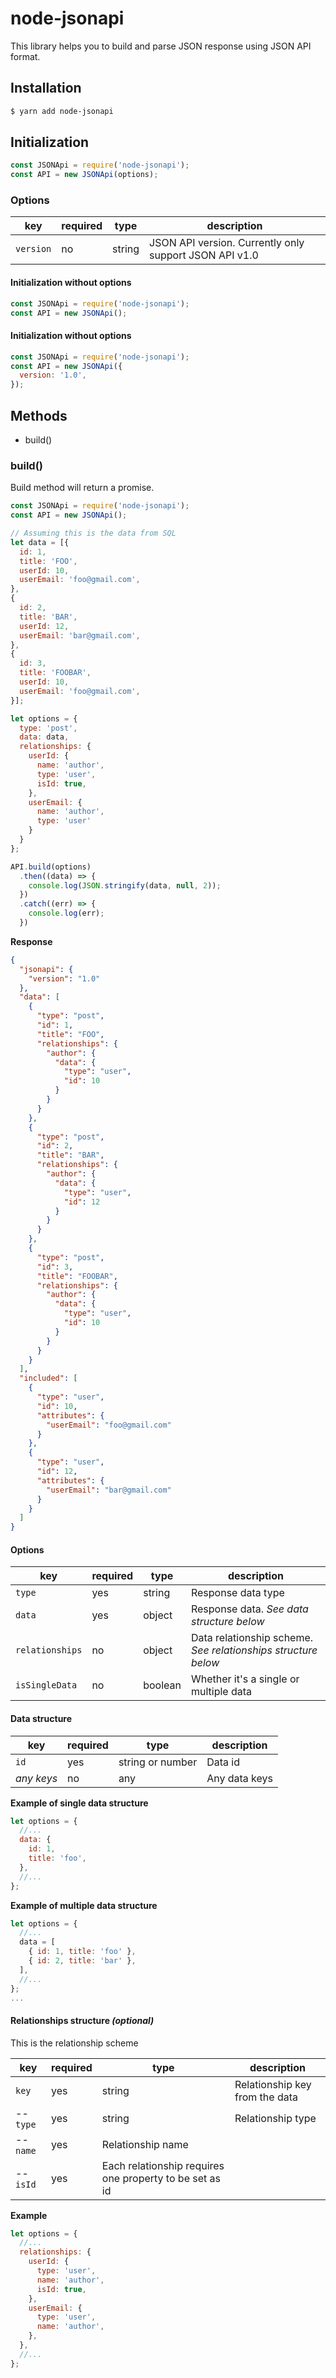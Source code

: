 # node-jsonapi

This library helps you to build and parse JSON response using JSON API format.

## Installation
``` sh
$ yarn add node-jsonapi
```

## Initialization
``` js
const JSONApi = require('node-jsonapi');
const API = new JSONApi(options);
```

### Options
|key|required|type|description
|---|---|---|---
|`version`|no|string|JSON API version. Currently only support JSON API v1.0

#### Initialization without options
``` js
const JSONApi = require('node-jsonapi');
const API = new JSONApi();
```

#### Initialization without options
``` js
const JSONApi = require('node-jsonapi');
const API = new JSONApi({
  version: '1.0',
});
```

## Methods
- build()

### build()
Build method will return a promise.
``` js
const JSONApi = require('node-jsonapi');
const API = new JSONApi();

// Assuming this is the data from SQL 
let data = [{
  id: 1,
  title: 'FOO',
  userId: 10,
  userEmail: 'foo@gmail.com',
},
{
  id: 2,
  title: 'BAR',
  userId: 12,
  userEmail: 'bar@gmail.com',
},
{
  id: 3,
  title: 'FOOBAR',
  userId: 10,
  userEmail: 'foo@gmail.com',
}];

let options = {
  type: 'post',
  data: data,
  relationships: {
    userId: {
      name: 'author',
      type: 'user',
      isId: true,
    },
    userEmail: {
      name: 'author',
      type: 'user'
    }
  }
};

API.build(options)
  .then((data) => {
    console.log(JSON.stringify(data, null, 2));
  })
  .catch((err) => {
    console.log(err);
  })
```

**Response**
``` json
{
  "jsonapi": {
    "version": "1.0"
  },
  "data": [
    {
      "type": "post",
      "id": 1,
      "title": "FOO",
      "relationships": {
        "author": {
          "data": {
            "type": "user",
            "id": 10
          }
        }
      }
    },
    {
      "type": "post",
      "id": 2,
      "title": "BAR",
      "relationships": {
        "author": {
          "data": {
            "type": "user",
            "id": 12
          }
        }
      }
    },
    {
      "type": "post",
      "id": 3,
      "title": "FOOBAR",
      "relationships": {
        "author": {
          "data": {
            "type": "user",
            "id": 10
          }
        }
      }
    }
  ],
  "included": [
    {
      "type": "user",
      "id": 10,
      "attributes": {
        "userEmail": "foo@gmail.com"
      }
    },
    {
      "type": "user",
      "id": 12,
      "attributes": {
        "userEmail": "bar@gmail.com"
      }
    }
  ]
}
```

#### Options
|key|required|type|description
|---|---|---|---
|`type`|yes|string|Response data type
|`data`|yes|object|Response data. *See data structure below*
|`relationships`|no|object|Data relationship scheme. *See relationships structure below*
|`isSingleData`|no|boolean|Whether it's a single or multiple data

#### Data structure
|key|required|type|description
|---|---|---|---
|`id`|yes|string or number|Data id
|*any keys*|no|any|Any data keys

**Example of single data structure**
``` js
let options = {
  //...
  data: {
    id: 1,
    title: 'foo',
  },
  //...
};
```

**Example of multiple data structure**
``` js
let options = {
  //...
  data = [
    { id: 1, title: 'foo' },
    { id: 2, title: 'bar' },
  ],
  //...
};
...
```

#### Relationships structure *(optional)*
This is the relationship scheme

|key|required|type|description
|---|---|---|---
|`key`|yes|string|Relationship key from the data
|-- `type`|yes|string|Relationship type
|-- `name`|yes|Relationship name
|-- `isId`|yes|Each relationship requires one property to be set as id

**Example**
``` js
let options = {
  //...
  relationships: {
    userId: {
      type: 'user',
      name: 'author',
      isId: true,
    },
    userEmail: {
      type: 'user',
      name: 'author',
    },
  },
  //...
};
```
